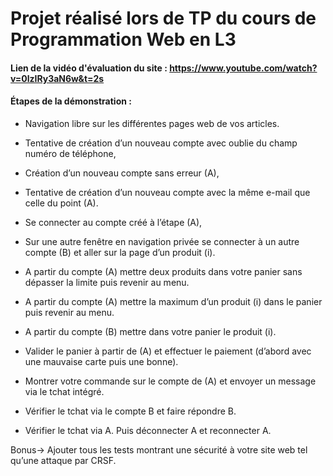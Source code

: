 # Projet réalisé lors de TP du cours de Programmation Web en L3

#### Lien de la vidéo d'évaluation du site : https://www.youtube.com/watch?v=0lzIRy3aN6w&t=2s

#### Étapes de la démonstration :

- Navigation libre sur les différentes pages web de vos articles.

- Tentative de création d’un nouveau compte avec oublie du champ numéro de téléphone,
- Création d’un nouveau compte sans erreur (A),
- Tentative de création d’un nouveau compte avec la même e-mail que celle du point (A).

- Se connecter au compte créé à l’étape (A),

- Sur une autre fenêtre en navigation privée se connecter à un autre compte (B) et aller sur la page d’un produit (i).

- A partir du compte (A) mettre deux produits dans votre panier sans dépasser la limite puis revenir au menu.
- A partir du compte (A) mettre la maximum d’un produit (i) dans le panier puis revenir au menu.

- A partir du compte (B) mettre dans votre panier le produit (i).
- Valider le panier à partir de (A) et effectuer le paiement (d’abord avec une mauvaise carte puis une bonne).

- Montrer votre commande sur le compte de (A) et envoyer un message via le tchat intégré.

- Vérifier le tchat via le compte B et faire répondre B.

- Vérifier le tchat via A. Puis déconnecter A et reconnecter A.



Bonus→ Ajouter tous les tests montrant une sécurité à votre site web tel qu’une attaque par CRSF.

